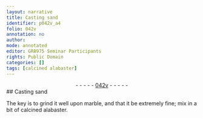 ```yaml
---
layout: narrative
title: Casting sand
identifier: p042v_a4
folio: 042v
annotation: no
author:
mode: annotated
editor: GR8975 Seminar Participants
rights: Public Domain
categories: []
tags: [calcined alabaster]
---
```


 <div class="folio" align="center">- - - - - <a href="http://gallica.bnf.fr/ark:/12148/btv1b10500001g/f90.image" target="_blank">042v</a> - - - - - </div>   
## Casting sand

 
The key is to grind it well upon <span class="tool">marble</span>, and that it be extremely fine; mix in a bit of <span class="material">calcined alabaster</span>.
 